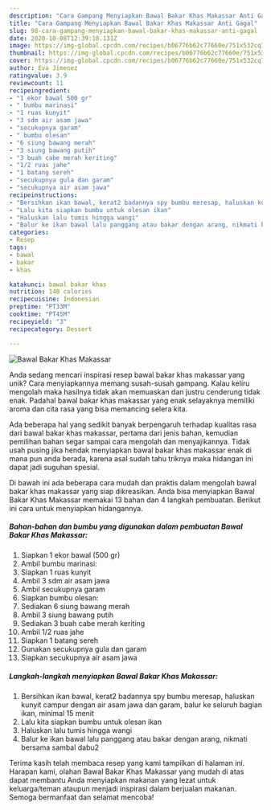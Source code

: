 ```yaml
---
description: "Cara Gampang Menyiapkan Bawal Bakar Khas Makassar Anti Gagal"
title: "Cara Gampang Menyiapkan Bawal Bakar Khas Makassar Anti Gagal"
slug: 98-cara-gampang-menyiapkan-bawal-bakar-khas-makassar-anti-gagal
date: 2020-10-08T12:39:18.131Z
image: https://img-global.cpcdn.com/recipes/b06776b62c77660e/751x532cq70/bawal-bakar-khas-makassar-foto-resep-utama.jpg
thumbnail: https://img-global.cpcdn.com/recipes/b06776b62c77660e/751x532cq70/bawal-bakar-khas-makassar-foto-resep-utama.jpg
cover: https://img-global.cpcdn.com/recipes/b06776b62c77660e/751x532cq70/bawal-bakar-khas-makassar-foto-resep-utama.jpg
author: Eva Jimenez
ratingvalue: 3.9
reviewcount: 11
recipeingredient:
- "1 ekor bawal 500 gr"
- " bumbu marinasi"
- "1 ruas kunyit"
- "3 sdm air asam jawa"
- "secukupnya garam"
- " bumbu olesan"
- "6 siung bawang merah"
- "3 siung bawang putih"
- "3 buah cabe merah keriting"
- "1/2 ruas jahe"
- "1 batang sereh"
- "secukupnya gula dan garam"
- "secukupnya air asam jawa"
recipeinstructions:
- "Bersihkan ikan bawal, kerat2 badannya spy bumbu meresap, haluskan kunyit campur dengan air asam jawa dan garam, balur ke seluruh bagian ikan, minimal 15 menit"
- "Lalu kita siapkan bumbu untuk olesan ikan"
- "Haluskan lalu tumis hingga wangi"
- "Balur ke ikan bawal lalu panggang atau bakar dengan arang, nikmati bersama sambal dabu2"
categories:
- Resep
tags:
- bawal
- bakar
- khas

katakunci: bawal bakar khas 
nutrition: 140 calories
recipecuisine: Indonesian
preptime: "PT33M"
cooktime: "PT45M"
recipeyield: "3"
recipecategory: Dessert

---
```



![Bawal Bakar Khas Makassar](https://img-global.cpcdn.com/recipes/b06776b62c77660e/751x532cq70/bawal-bakar-khas-makassar-foto-resep-utama.jpg)

Anda sedang mencari inspirasi resep bawal bakar khas makassar yang unik? Cara menyiapkannya memang susah-susah gampang. Kalau keliru mengolah maka hasilnya tidak akan memuaskan dan justru cenderung tidak enak. Padahal bawal bakar khas makassar yang enak selayaknya memiliki aroma dan cita rasa yang bisa memancing selera kita.



Ada beberapa hal yang sedikit banyak berpengaruh terhadap kualitas rasa dari bawal bakar khas makassar, pertama dari jenis bahan, kemudian pemilihan bahan segar sampai cara mengolah dan menyajikannya. Tidak usah pusing jika hendak menyiapkan bawal bakar khas makassar enak di mana pun anda berada, karena asal sudah tahu triknya maka hidangan ini dapat jadi suguhan spesial.


Di bawah ini ada beberapa cara mudah dan praktis dalam mengolah bawal bakar khas makassar yang siap dikreasikan. Anda bisa menyiapkan Bawal Bakar Khas Makassar memakai 13 bahan dan 4 langkah pembuatan. Berikut ini cara untuk menyiapkan hidangannya.

<!--inarticleads1-->

##### Bahan-bahan dan bumbu yang digunakan dalam pembuatan Bawal Bakar Khas Makassar:

1. Siapkan 1 ekor bawal (500 gr)
1. Ambil  bumbu marinasi:
1. Siapkan 1 ruas kunyit
1. Ambil 3 sdm air asam jawa
1. Ambil secukupnya garam
1. Siapkan  bumbu olesan:
1. Sediakan 6 siung bawang merah
1. Ambil 3 siung bawang putih
1. Sediakan 3 buah cabe merah keriting
1. Ambil 1/2 ruas jahe
1. Siapkan 1 batang sereh
1. Gunakan secukupnya gula dan garam
1. Siapkan secukupnya air asam jawa




<!--inarticleads2-->

##### Langkah-langkah menyiapkan Bawal Bakar Khas Makassar:

1. Bersihkan ikan bawal, kerat2 badannya spy bumbu meresap, haluskan kunyit campur dengan air asam jawa dan garam, balur ke seluruh bagian ikan, minimal 15 menit
1. Lalu kita siapkan bumbu untuk olesan ikan
1. Haluskan lalu tumis hingga wangi
1. Balur ke ikan bawal lalu panggang atau bakar dengan arang, nikmati bersama sambal dabu2




Terima kasih telah membaca resep yang kami tampilkan di halaman ini. Harapan kami, olahan Bawal Bakar Khas Makassar yang mudah di atas dapat membantu Anda menyiapkan makanan yang lezat untuk keluarga/teman ataupun menjadi inspirasi dalam berjualan makanan. Semoga bermanfaat dan selamat mencoba!

